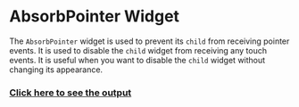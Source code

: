 # AbsorbPointer Widget

The `AbsorbPointer` widget is used to prevent its `child` from receiving pointer events. It is used to disable the `child` widget from receiving any touch events. It is useful when you want to disable the `child` widget without changing its appearance.

### [Click here to see the output](https://www.instagram.com/p/C7yeHmCSby5/?utm_source=ig_web_copy_link&igsh=MzRlODBiNWFlZA==)
